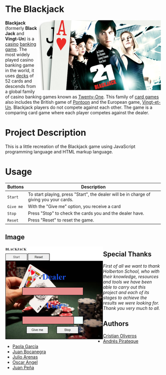 #  The Blackjack

<img align="left" src="https://github.com/Cr1st14n0l101/images/blob/master/blackjack-movie.png" style="float:right"></img>

**Blackjack** (formerly **Black Jack** and **Vingt-Un**) is a [casino](https://en.wikipedia.org/wiki/Casino_game "Casino game")  [banking game](https://en.wikipedia.org/wiki/Banking_game "Banking game"). The most widely played casino banking game in the world, it uses [decks](https://en.wikipedia.org/wiki/Playing_card "Playing card") of 52 cards and descends from a global family of casino banking games known as [Twenty-One](https://en.wikipedia.org/wiki/Twenty-One_(card_game) "Twenty-One (card game)"). This family of [card games](https://en.wikipedia.org/wiki/Card_game "Card game") also includes the British game of [Pontoon](https://en.wikipedia.org/wiki/Pontoon_(card_game) "Pontoon (card game)") and the European game, [Vingt-et-Un](https://en.wikipedia.org/wiki/Vingt-et-Un "Vingt-et-Un"). Blackjack players do not compete against each other. The game is a comparing card game where each player competes against the dealer.


# Project Description

This is a little recreation of the Blackjack game using JavaScript programming language and HTML markup language.

# Usage
|Buttons |Description|
|-------------------|--------------------|
|`Start`|To start playing, press "Start", the dealer will be in charge of giving you your cards.|
|`Give me`|With the "Give me" option, you receive a card|
|`Stop`|Press "Stop" to check the cards you and the dealer have.|
|`Reset`|Press "Reset" to reset the game.|

## Image

<img align="left" src="https://github.com/Cr1st14n0l101/images/blob/master/blackjack.png"></img>

## Special Thanks

*First of all we want to thank Holberton School, who with their knowledge, resources and tools we have been able to carry out this project and each of its stages  to achieve the results we were looking for.
Thank you very much to all.*

## Authors
- [Cristian Oliveros](https://github.com/Cr1st14n0l101)
- [Andrés Pirateque](https://github.com/4ndr3sxy)
- [Paola García](https://github.com/PaolaAndreaGA)
- [Juan Bocanegra](https://github.com/jbocane6)
- [Julio Arenas](https://github.com/jihuder)
- [Oscar Angel](https://github.com/oangel26)
- [Juan Peña](https://github.com/JuanDavidPena)
